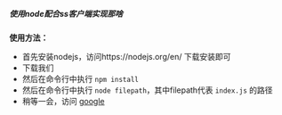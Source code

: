 ##### 使用node配合ss客户端实现那啥

**使用方法：**
* 首先安装nodejs，访问https://nodejs.org/en/ 下载安装即可
* 下载我们
* 然后在命令行中执行 `npm install`
* 然后在命令行中执行 `node filepath`，其中filepath代表 `index.js` 的路径
* 稍等一会，访问 [google](https://www.google.com/ "戳我")

